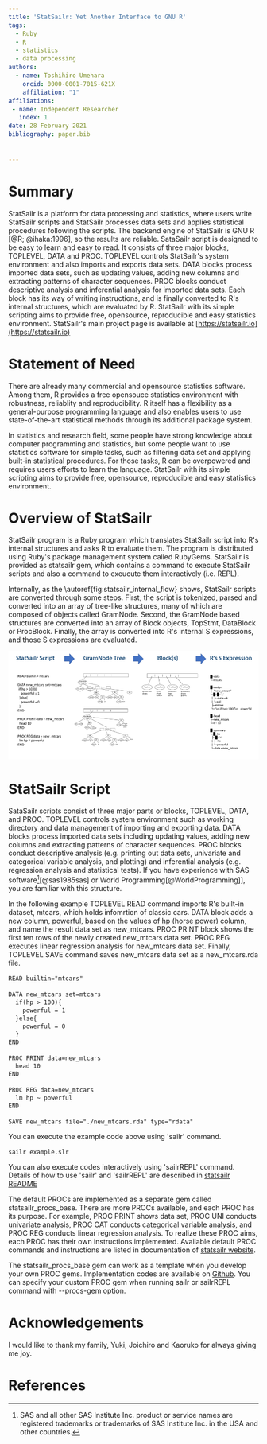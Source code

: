 ```yaml
---
title: 'StatSailr: Yet Another Interface to GNU R'
tags:
  - Ruby
  - R
  - statistics
  - data processing
authors:
  - name: Toshihiro Umehara
    orcid: 0000-0001-7015-621X
    affiliation: "1"
affiliations:
 - name: Independent Researcher
   index: 1
date: 28 February 2021
bibliography: paper.bib


---
```


# Summary

StatSailr is a platform for data processing and statistics, where users write StatSailr scripts and StatSailr processes data sets and applies statistical procedures following the scripts. The backend engine of StatSailr is GNU R [@R; @ihaka:1996], so the results are reliable. SataSailr script is designed to be easy to learn and easy to read. It consists of three major blocks, TOPLEVEL, DATA and PROC. TOPLEVEL controls StatSailr's system environment and also imports and exports data sets. DATA blocks process imported data sets, such as updating values, adding new columns and extracting patterns of character sequences. PROC blocks conduct descriptive analysis and inferential analysis for imported data sets. Each block has its way of writing instructions, and is finally converted to R's internal structures, which are evaluated by R. StatSailr with its simple scripting aims to provide free, opensource, reproducible and easy statistics environment. StatSailr's main project page is available at [https://statsailr.io](https://statsailr.io)


# Statement of Need

There are already many commercial and opensource statistics software. Among them, R provides a free opensouce statistics environment with robustness, reliablity and reproducibility. R itself has a flexibility as a general-purpose programming language and also enables users to use state-of-the-art statistical methods through its additional package system.

In statistics and research field, some people have strong knowledge about computer programming and statistics, but some people want to use statistics software for simple tasks, such as filtering data set and applying built-in statistical procedures. For those tasks, R can be overpowered and requires users efforts to learn the language. StatSailr with its simple scripting aims to provide free, opensource, reproducible and easy statistics environment.


# Overview of StatSailr

StatSailr program is a Ruby program which translates StatSailr script into R's internal structures and asks R to evaluate them. The program is distributed using Ruby's package management system called RubyGems. StatSailr is provided as statsailr gem, which contains a command to execute StatSailr scripts and also a command to exeucute them interactively (i.e. REPL). 

Internally, as the \autoref{fig:statsailr_internal_flow} shows, StatSailr scripts are converted through some steps. First, the script is tokenized, parsed and converted into an array of tree-like structures, many of which are composed of objects called GramNode. Second, the GramNode based structures are converted into an array of Block objects, TopStmt, DataBlock or ProcBlock. Finally, the array is converted into R's internal S expressions, and those S expressions are evaluated. 

![StatSailr Internal Flow\label{fig:statsailr_internal_flow}](StatSailr_InternalFlow0.png)


# StatSailr Script

SataSailr scripts consist of three major parts or blocks, TOPLEVEL, DATA, and PROC. TOPLEVEL controls system environment such as working directory and data management of importing and exporting data. DATA blocks process imported data sets including updating values, adding new columns and extracting patterns of character sequences. PROC blocks conduct descriptive analysis (e.g. printing out data sets, univariate and categorical variable analysis, and plotting) and inferential analysis (e.g. regression analysis and statistical tests). If you have experience with SAS software[^1][@sas1985sas] or World Programming[@WorldProgramming]], you are familiar with this structure.

[^1]: SAS and all other SAS Institute Inc. product or service names are registered trademarks or trademarks of SAS Institute Inc. in the USA and other countries.

In the following example TOPLEVEL READ command imports R's built-in dataset, mtcars, which holds infomrtion of classic cars. DATA block adds a new column, powerful, based on the values of hp (horse power) column, and name the result data set as new_mtcars. PROC PRINT block shows the first ten rows of the newly created new_mtcars data set. PROC REG executes linear regression analysis for new_mtcars data set. Finally, TOPLEVEL SAVE command saves new_mtcars data set as a new_mtcars.rda file.


```
READ builtin="mtcars"

DATA new_mtcars set=mtcars
  if(hp > 100){
    powerful = 1
  }else{
    powerful = 0
  }
END

PROC PRINT data=new_mtcars
  head 10
END

PROC REG data=new_mtcars
  lm hp ~ powerful
END

SAVE new_mtcars file="./new_mtcars.rda" type="rdata"
```

You can execute the example code above using 'sailr' command.

```
sailr example.slr
```

You can also execute codes interactively using 'sailrREPL' command. Details of how to use 'sailr' and 'sailrREPL' are described in [statsailr README](https://github.com/niceume/statsailr/blob/main/README.md)


The default PROCs are implemented as a separate gem called statsailr\_procs\_base. There are more PROCs available, and each PROC has its purpose. For example, PROC PRINT shows data set, PROC UNI conducts univariate analysis, PROC CAT conducts categorical variable analysis, and PROC REG conducts linear regression analysis. To realize these PROC aims, each PROC has their own instructions implemented. Available default PROC commands and instructions are listed in documentation of [statsailr website](https://statsailr.io). 

The statsailr\_procs\_base gem can work as a template when you develop your own PROC gems. Implementation codes are available on [Github](https://github.com/niceume/statsailr_procs_base). You can specify your custom PROC gem when running sailr or sailrREPL command with \-\-procs\-gem option.


# Acknowledgements

I would like to thank my family, Yuki, Joichiro and Kaoruko for always giving me joy.

# References


